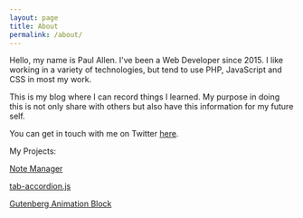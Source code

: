```yaml
---
layout: page
title: About
permalink: /about/
---
```


Hello, my name is Paul Allen. I've been a Web Developer since 2015. I like working in a variety of technologies, but tend to use PHP, JavaScript and CSS in most my work.

This is my blog where I can record things I learned. My purpose in doing this is not only share with others but also have this information for my future self.

You can get in touch with me on Twitter [here](https://twitter.com/paulallen_io).

My Projects:

[Note Manager](https://resource-manager-f661c.firebaseapp.com/#/)

[tab-accordion.js](https://github.com/SketchBookkeeper/tab-accordion-js)

[Gutenberg Animation Block](https://wordpress.org/plugins/animation-block/)
